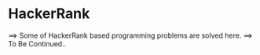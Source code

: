 # HackerRank
==> Some of HackerRank based programming problems are solved here.
==> To Be Continued..
